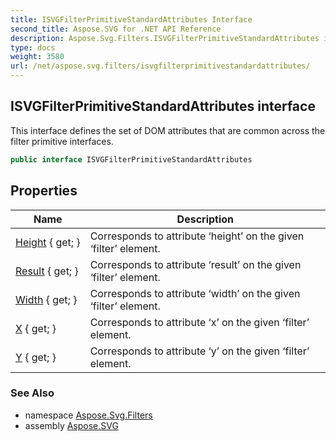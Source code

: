 ```yaml
---
title: ISVGFilterPrimitiveStandardAttributes Interface
second_title: Aspose.SVG for .NET API Reference
description: Aspose.Svg.Filters.ISVGFilterPrimitiveStandardAttributes interface. This interface defines the set of DOM attributes that are common across the filter primitive interfaces
type: docs
weight: 3580
url: /net/aspose.svg.filters/isvgfilterprimitivestandardattributes/
---
```

## ISVGFilterPrimitiveStandardAttributes interface

This interface defines the set of DOM attributes that are common across the filter primitive interfaces.

```csharp
public interface ISVGFilterPrimitiveStandardAttributes
```

## Properties

| Name | Description |
| --- | --- |
| [Height](../../aspose.svg.filters/isvgfilterprimitivestandardattributes/height/) { get; } | Corresponds to attribute ‘height’ on the given ‘filter’ element. |
| [Result](../../aspose.svg.filters/isvgfilterprimitivestandardattributes/result/) { get; } | Corresponds to attribute ‘result’ on the given ‘filter’ element. |
| [Width](../../aspose.svg.filters/isvgfilterprimitivestandardattributes/width/) { get; } | Corresponds to attribute ‘width’ on the given ‘filter’ element. |
| [X](../../aspose.svg.filters/isvgfilterprimitivestandardattributes/x/) { get; } | Corresponds to attribute ‘x’ on the given ‘filter’ element. |
| [Y](../../aspose.svg.filters/isvgfilterprimitivestandardattributes/y/) { get; } | Corresponds to attribute ‘y’ on the given ‘filter’ element. |

### See Also

* namespace [Aspose.Svg.Filters](../../aspose.svg.filters/)
* assembly [Aspose.SVG](../../)
